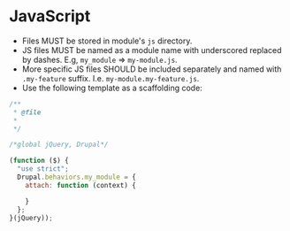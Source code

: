 # JavaScript

* Files MUST be stored in module's `js` directory.
* JS files MUST be named as a module name with underscored replaced by dashes. E.g, `my_module` => `my­-module.js`.
* More specific JS files SHOULD be included separately and named with `.my-feature` suffix. I.e. `my-module.my-feature.js`.
* Use the following template as a scaffolding code:

```javascript
/**
 * @file
 *
 */

/*global jQuery, Drupal*/

(function ($) {
  "use strict";
  Drupal.behaviors.my_module = {
    attach: function (context) {

    }
  };
}(jQuery));
```
